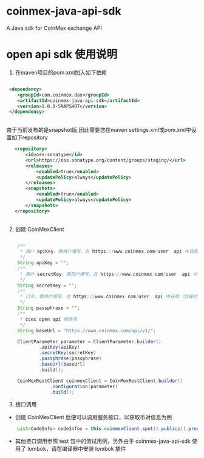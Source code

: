# coinmex-java-api-sdk
A Java sdk for CoinMex exchange API

# open api sdk 使用说明
1. 在maven项目的pom.xml加入如下依赖
```xml

 <dependency>
    <groupId>com.coinmex.dax</groupId>
    <artifactId>coinmex-java-api-sdk</artifactId>
    <version>1.0.0-SNAPSHOT</version>
 </dependency>
 
```
由于当前发布的是snapshot版,因此需要您在maven settings.xml或pom.xml中设置如下repository

```xml
   <repository> 
       <id>oss-sonatype</id>
       <url>https://oss.sonatype.org/content/groups/staging/</url>
       <releases>
           <enabled>true</enabled>
           <updatePolicy>always</updatePolicy>
       </releases>
       <snapshots>
           <enabled>true</enabled>
           <updatePolicy>always</updatePolicy>
       </snapshots>
   </repository>
                
```

2. 创建 CoinMexClient

```java

    /**
     * 用户 apiKey，需用户填写，在 https://www.coinmex.com/user  api 中获取
     */
    String apiKey = "";
    /**
     * 用户 secretKey，需用户填写，在 https://www.coinmex.com/user  api 中获取
     */
    String secretKey = "";
    /**
     * 口令，需用户填写，在 https://www.coinmex.com/user  api 中获取（创建时由用户设定）
     */
    String passphrase = "";
    /**
     * ccex open api 根路径
     */
    String baseUrl = "https://www.coinmex.com/api/v1/";

    ClientParameter parameter = ClientParameter.builder()
            .apiKey(apiKey)
            .secretKey(secretKey)
            .passphrase(passphrase)
            .baseUrl(baseUrl)
            .build();

    CoinMexRestClient coinmexClient = CoinMexRestClient.builder()
                .configuration(parameter)
                .build();

```
3. 接口调用
- 创建 CoinMexClient 后便可以调用服务接口，以获取币对信息为例
```java
	List<CodeInfo> codeInfos = this.coinmexClient.spot().publics().products()
```
- 其他接口调用参照 test 包中的测试用例，另外由于 coinmex-java-api-sdk 使用了 lombok，请在编译器中安装 lombok 插件

